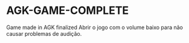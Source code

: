 # AGK-GAME-COMPLETE
Game made in AGK finalized
Abrir o jogo com o volume baixo para não causar problemas de audição.
